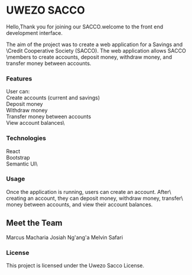 # UWEZO SACCO 

Hello,Thank you for joining our SACCO.welcome to the front end development interface.

The aim of the project was to create a web application for a Savings and \Credit Cooperative Society (SACCO). The web application allows SACCO \members to create accounts, deposit money, withdraw money, and transfer money between accounts.

### Features
User can:\
 Create accounts (current and savings)\
 Deposit money\
 Withdraw money\
 Transfer money between accounts\
 View account balances\

### Technologies

 React\
 Bootstrap\
 Semantic UI\

### Usage

Once the application is running, users can create an account. After\ creating an account, they can deposit money, withdraw money, transfer\ money between accounts, and view their account balances.

## Meet the Team

  Marcus Macharia
  Josiah Ng'ang'a
  Melvin Safari


### License
This project is licensed under the Uwezo Sacco License.